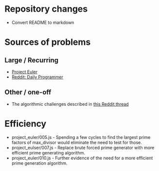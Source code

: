 # Repository changes
* Convert README to markdown

# Sources of problems
## Large / Recurring
* [Project Euler](https://projecteuler.net/archives)
* [Reddit: Daily Programmer](https://www.reddit.com/r/dailyprogrammer)
## Other / one-off
* The algorithmic challenges described in [this Reddit thread](https://www.reddit.com/r/javascript/comments/3rb88w/ten_questions_ive_been_asked_most_more_than_once/)

# Efficiency
* project_euler/005.js - Spending a few cycles to find the largest prime factors of max_divisor would eliminate the need to test for those.
* project_eulser/007.js - Replace brute forced prime generator with more efficient prime generating algorithm.
* project_euler/010.js - Further evidence of the need for a more efficient prime generation algorithm.

